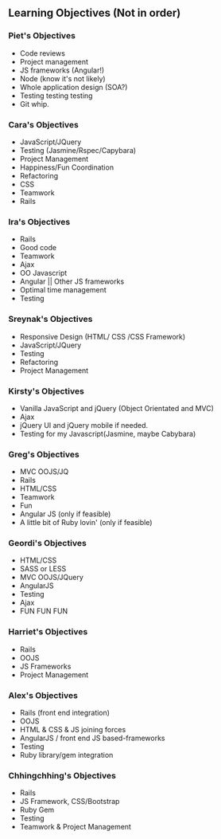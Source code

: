Learning Objectives (Not in order)  
-------------------

### Piet's Objectives  
  * Code reviews
  * Project management
  * JS frameworks (Angular!)
  * Node (know it's not likely)
  * Whole application design (SOA?)
  * Testing testing testing
  * Git whip.

### Cara's Objectives
  * JavaScript/JQuery
  * Testing (Jasmine/Rspec/Capybara)
  * Project Management
  * Happiness/Fun Coordination
  * Refactoring
  * CSS
  * Teamwork
  * Rails

### Ira's Objectives
  * Rails
  * Good code
  * Teamwork
  * Ajax
  * OO Javascript
  * Angular || Other JS frameworks
  * Optimal time management
  * Testing

### Sreynak's Objectives
  * Responsive Design (HTML/ CSS /CSS Framework)
  * JavaScript/JQuery
  * Testing
  * Refactoring
  * Project Management

  
### Kirsty's Objectives
  * Vanilla JavaScript and jQuery (Object Orientated and MVC)
  * Ajax
  * jQuery UI and jQuery mobile if needed.
  * Testing for my Javascript(Jasmine, maybe Cabybara)

### Greg's Objectives
 * MVC OOJS/JQ
 * Rails
 * HTML/CSS
 * Teamwork
 * Fun
 * Angular JS (only if feasible)
 * A little bit of Ruby lovin' (only if feasible)

### Geordi's Objectives
 * HTML/CSS
 * SASS or LESS
 * MVC OOJS/JQuery
 * AngularJS
 * Testing
 * Ajax
 * FUN FUN FUN

### Harriet's Objectives
* Rails
* OOJS
* JS Frameworks
* Project Management

### Alex's Objectives
* Rails (front end integration)
* OOJS
* HTML & CSS & JS joining forces
* AngularJS / front end JS based-frameworks
* Testing
* Ruby library/gem integration

### Chhingchhing's Objectives
* Rails
* JS Framework, CSS/Bootstrap
* Ruby Gem
* Testing
* Teamwork & Project Management
